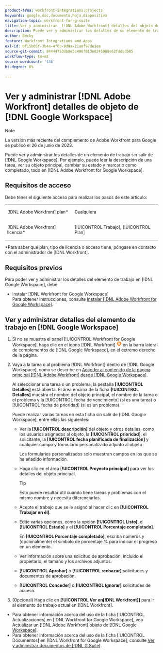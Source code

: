```yaml
---
product-area: workfront-integrations;projects
keywords: google,doc,documento,hoja,diapositiva
navigation-topic: workfront-for-g-suite
title: Ver y administrar  [!DNL Adobe Workfront] detalles del objeto desde Google Workspace
description: Puede ver y administrar los detalles de un elemento de trabajo sin salir de Google Workspace. Por ejemplo, puede leer la descripción de una tarea, ver su objeto principal, cambiar su estado y marcarlo como completado, todo ello dentro de  [!DNL Adobe Workfront]  para Google Workspace.
author: Becky
feature: Workfront Integrations and Apps
exl-id: 0f15b05f-3b4a-4f0b-9d9a-21a0f97de1ea
source-git-commit: 84444753db0e5c496f013e0245988e62fddad585
workflow-type: tm+mt
source-wordcount: '446'
ht-degree: 0%

---
```


# Ver y administrar [!DNL Adobe Workfront] detalles de objeto de [!DNL Google Workspace]

>[!NOTE]
>
>La versión más reciente del complemento de Adobe Workfront para Google se publicó el 26 de junio de 2023.

Puede ver y administrar los detalles de un elemento de trabajo sin salir de [!DNL Google Workspace]. Por ejemplo, puede leer la descripción de una tarea, ver su objeto principal, cambiar su estado y marcarlo como completado, todo en [!DNL Adobe Workfront for Google Workspace].

## Requisitos de acceso

Debe tener el siguiente acceso para realizar los pasos de este artículo:

<table style="table-layout:auto"> 
 <col> 
 <col> 
 <tbody> 
  <tr> 
   <td role="rowheader">[!DNL Adobe Workfront] plan*</td> 
   <td> <p>Cualquiera</p> </td> 
  </tr> 
  <tr> 
   <td role="rowheader">[!DNL Adobe Workfront] licencia*</td> 
   <td> <p>[!UICONTROL Trabajo], [!UICONTROL Plan]</p> </td> 
  </tr> 
</tbody> 
</table>

&#42;Para saber qué plan, tipo de licencia o acceso tiene, póngase en contacto con el administrador de [!DNL Workfront].

## Requisitos previos

Para poder ver y administrar los detalles del elemento de trabajo en [!DNL Google Workspace], debe

* Instalar [!DNL Workfront for Google Workspace]\
   Para obtener instrucciones, consulte [Instalar [!DNL Adobe Workfront for Google Workspace]](../../workfront-integrations-and-apps/workfront-for-g-suite/install-workfront-for-gsuite.md).

## Ver y administrar detalles del elemento de trabajo en [!DNL Google Workspace]

1. Si no se muestra el panel [!UICONTROL Workfront for Google Workspace], haga clic en el icono [!DNL Workfront] ![](assets/wf-lion-icon.png) en la barra lateral de complementos de [!DNL Google Workspace], en el extremo derecho de la página.
1. Vaya a la tarea o al problema [!DNL Workfront] dentro de [!DNL Google Workspace], como se describe en [Acceder al contenido de la página principal [!DNL Adobe Workfront]  desde [!DNL Google Workspace]](../../workfront-integrations-and-apps/workfront-for-g-suite/access-wf-home-content-from-g-suite.md).

   Al seleccionar una tarea o un problema, la pestaña **[!UICONTROL Detalles]** está abierta. El área encima de la ficha **[!UICONTROL Detalles]** muestra el nombre del objeto principal, el nombre de la tarea o el problema y la [!UICONTROL fecha de vencimiento] (si es una tarea) o [!UICONTROL fecha de prioridad] (si es un problema).


   Puede realizar varias tareas en esta ficha sin salir de [!DNL Google Workspace], entre ellas las siguientes:

   * Ver la **[!UICONTROL descripción]** del objeto y otros detalles, como los usuarios asignados al objeto, la **[!UICONTROL prioridad]**, el solicitante, la **[!UICONTROL fecha planificada de finalización]** y cualquier campo y formulario personalizado adjunto al objeto.

     Los formularios personalizados solo muestran campos en los que se ha añadido información.

   * Haga clic en el área **[!UICONTROL Proyecto principal]** para ver los detalles del objeto principal.

     >[!TIP]
     >
     >Esto puede resultar útil cuando tiene tareas y problemas con el mismo nombre y necesita diferenciarlos.

   * Acepte el trabajo que se le asignó al hacer clic en **[!UICONTROL Trabajar en él]**.
   * Edite varias opciones, como la opción **[!UICONTROL Listo]**, el **[!UICONTROL Estado]** y el **[!UICONTROL Porcentaje completado]**.

     En **[!UICONTROL Porcentaje completado]**, escriba números y (opcionalmente) el símbolo de porcentaje % para indicar el progreso en un elemento.
   * Ver información sobre una solicitud de aprobación, incluido el propietario, el tamaño y los archivos adjuntos.
   * **[!UICONTROL Aprobar]** o **[!UICONTROL rechazar]** solicitudes y documentos de aprobación.

   * **[!UICONTROL Conceder]** o **[!UICONTROL Ignorar]** solicitudes de acceso.

1. (Opcional) Haga clic en **[!UICONTROL Ver en[!DNL Workfront]]** para ir al elemento de trabajo actual en [!DNL Workfront].

* Para obtener información acerca del uso de la ficha [!UICONTROL Actualizaciones] en [!DNL Workfront for Google Workspace], vea [Actualizar un [!DNL Adobe Workfront] objeto de [!DNL Google Workspace]](../../workfront-integrations-and-apps/workfront-for-g-suite/update-a-workfront-object-in-gsuite.md).
* Para obtener información acerca del uso de la ficha [!UICONTROL Documentos] en [!DNL Workfront for Google Workspace], consulte [Ver y administrar documentos de [!DNL G Suite]](../../workfront-integrations-and-apps/workfront-for-g-suite/view-and-manage-documents-in-gsuite.md).
